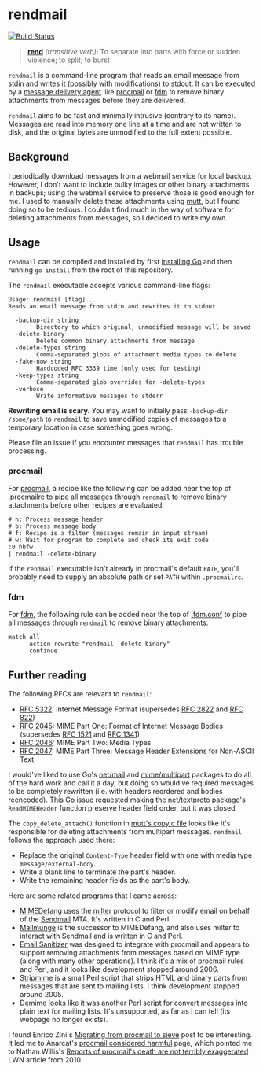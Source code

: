 # rendmail

[![Build Status](https://storage.googleapis.com/derat-build-badges/d239ac0b-744c-4c4e-a788-e3aea4a855ba.svg)](https://storage.googleapis.com/derat-build-badges/d239ac0b-744c-4c4e-a788-e3aea4a855ba.html)

> **[rend]** _(transitive verb)_: To separate into parts with force or sudden
> violence; to split; to burst

`rendmail` is a command-line program that reads an email message from stdin and
writes it (possibly with modifications) to stdout. It can be executed by a
[message delivery agent] like [procmail] or [fdm] to remove binary attachments
from messages before they are delivered.

`rendmail` aims to be fast and minimally intrusive (contrary to its name).
Messages are read into memory one line at a time and are not written to disk,
and the original bytes are unmodified to the full extent possible.

[rend]: https://en.wiktionary.org/wiki/rend
[message delivery agent]: https://en.wikipedia.org/wiki/Message_delivery_agent
[procmail]: https://en.wikipedia.org/wiki/Procmail
[fdm]: https://github.com/nicm/fdm

## Background

I periodically download messages from a webmail service for local backup.
However, I don't want to include bulky images or other binary attachments in
backups; using the webmail service to preserve those is good enough for me. I
used to manually delete these attachments using [mutt], but I found doing so to
be tedious. I couldn't find much in the way of software for deleting attachments
from messages, so I decided to write my own.

[mutt]: http://www.mutt.org/

## Usage

`rendmail` can be compiled and installed by first [installing Go] and then
running `go install` from the root of this repository.

The `rendmail` executable accepts various command-line flags:

```
Usage: rendmail [flag]...
Reads an email message from stdin and rewrites it to stdout.

  -backup-dir string
        Directory to which original, unmodified message will be saved
  -delete-binary
        Delete common binary attachments from message
  -delete-types string
        Comma-separated globs of attachment media types to delete
  -fake-now string
        Hardcoded RFC 3339 time (only used for testing)
  -keep-types string
        Comma-separated glob overrides for -delete-types
  -verbose
        Write informative messages to stderr
```

**Rewriting email is scary.** You may want to initially pass `-backup-dir
/some/path` to `rendmail` to save unmodified copies of messages to a temporary
location in case something goes wrong.

Please file an issue if you encounter messages that `rendmail` has trouble
processing.

[installing Go]: https://go.dev/doc/install

### procmail

For [procmail], a recipe like the following can be added near the top of
[.procmailrc] to pipe all messages through `rendmail` to remove binary
attachments before other recipes are evaluated:

```
# h: Process message header
# b: Process message body
# f: Recipe is a filter (messages remain in input stream)
# w: Wait for program to complete and check its exit code
:0 hbfw
| rendmail -delete-binary
```

If the `rendmail` executable isn't already in procmail's default `PATH`, you'll
probably need to supply an absolute path or set `PATH` within `.procmailrc`.

[.procmailrc]: https://manpages.debian.org/stable/procmail/procmailrc.5.en.html

### fdm

For [fdm], the following rule can be added near the top of [.fdm.conf] to pipe
all messages through `rendmail` to remove binary attachments:

```
match all
      action rewrite "rendmail -delete-binary"
      continue
```

[.fdm.conf]: https://manpages.debian.org/stable/fdm/fdm.conf.5.en.html

## Further reading

The following RFCs are relevant to `rendmail`:

*   [RFC 5322]: Internet Message Format
    (supersedes [RFC 2822] and [RFC 822])
*   [RFC 2045]: MIME Part One: Format of Internet Message Bodies
    (supersedes [RFC 1521] and [RFC 1341])
*   [RFC 2046]: MIME Part Two: Media Types
*   [RFC 2047]: MIME Part Three: Message Header Extensions for Non-ASCII Text

[RFC 5322]: https://www.rfc-editor.org/rfc/rfc5322
[RFC 2822]: https://www.rfc-editor.org/rfc/rfc2822
[RFC 822]: https://www.rfc-editor.org/rfc/rfc822
[RFC 2045]: https://www.rfc-editor.org/rfc/rfc2045
[RFC 1521]: https://www.rfc-editor.org/rfc/rfc1521
[RFC 1341]: https://www.rfc-editor.org/rfc/rfc1341
[RFC 2046]: https://www.rfc-editor.org/rfc/rfc2046
[RFC 2047]: https://www.rfc-editor.org/rfc/rfc2047

I would've liked to use Go's [net/mail] and [mime/multipart] packages to do all
of the hard work and call it a day, but doing so would've required messages to
be completely rewritten (i.e. with headers reordered and bodies reencoded).
[This Go issue](https://github.com/golang/go/issues/50868) requested making the
[net/textproto] package's `ReadMIMEHeader` function preserve header field order,
but it was closed.

[net/mail]: https://pkg.go.dev/net/mail
[mime/multipart]: https://pkg.go.dev/mime/multipart
[net/textproto]: https://pkg.go.dev/net/textproto

The `copy_delete_attach()` function in [mutt's copy.c file] looks like it's
responsible for deleting attachments from multipart messages. `rendmail` follows
the approach used there:

*   Replace the original `Content-Type` header field with one with media type
    `message/external-body`.
*   Write a blank line to terminate the part's header.
*   Write the remaining header fields as the part's body.

[mutt's copy.c file]: https://github.com/muttmua/mutt/blob/master/copy.c

Here are some related programs that I came across:

*   [MIMEDefang] uses the [milter] protocol to filter or modify email on behalf
    of the [Sendmail] MTA. It's written in C and Perl.
*   [Mailmunge] is the successor to MIMEDefang, and also uses milter to interact
    with Sendmail and is written in C and Perl.
*   [Email Sanitizer] was designed to integrate with procmail and appears to
    support removing attachments from messages based on MIME type (along with
    many other operations). I think it's a mix of procmail rules and Perl, and
    it looks like development stopped around 2006.
*   [Stripmime] is a small Perl script that strips HTML and binary parts from
    messages that are sent to mailing lists. I think development stopped around
    2005.
*   [Demime] looks like it was another Perl script for convert messages into
    plain text for mailing lists. It's unsupported, as far as I can tell (its
    webpage no longer exists).

[MIMEDefang]: https://mimedefang.org/
[milter]: https://en.wikipedia.org/wiki/Milter
[Sendmail]: https://en.wikipedia.org/wiki/Sendmail
[Mailmunge]: https://www.mailmunge.org/
[Email Sanitizer]: https://www.mailmunge.org/
[Stripmime]: https://www.phred.org/~alex/stripmime.html
[Demime]: http://web.archive.org/web/20070814043830/http://scifi.squawk.com/demime.html

I found Enrico Zini's [Migrating from procmail to sieve] post to be interesting.
It led me to Anarcat's [procmail considered harmful] page, which pointed me to
Nathan Willis's [Reports of procmail's death are not terribly exaggerated] LWN
article from 2010.

[Migrating from procmail to sieve]: https://www.enricozini.org/blog/2022/debian/migrating-from-procmail-to-sieve/
[procmail considered harmful]: https://anarc.at/blog/2022-03-02-procmail-considered-harmful/
[Reports of procmail's death are not terribly exaggerated]: https://lwn.net/Articles/416901/
